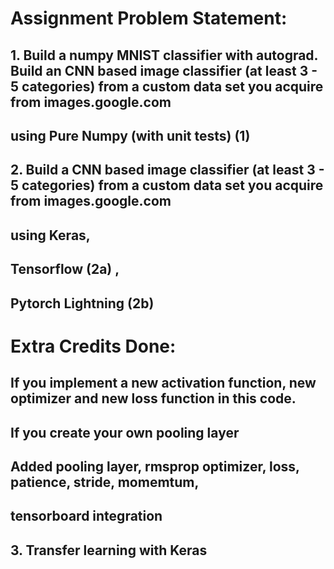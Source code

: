# Assignment Problem Statement:
## 1. Build a numpy MNIST classifier with autograd. Build an CNN based image classifier (at least 3 - 5 categories) from a custom data set you acquire from images.google.com
##    using Pure Numpy (with unit tests) (1)
## 2. Build a CNN based image classifier (at least 3 - 5 categories) from a custom data set you acquire from images.google.com
##    using Keras,
##    Tensorflow (2a) ,
##    Pytorch Lightning (2b)
#  Extra Credits Done:
##    If you implement a new activation function, new optimizer and new loss function in this code.
##    If you create your own pooling layer

##    Added pooling layer, rmsprop optimizer, loss, patience, stride, momemtum,
##    tensorboard integration
## 3. Transfer learning with Keras
##
